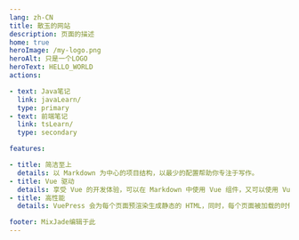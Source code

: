 ```yaml
---
lang: zh-CN
title: 散玉的网站
description: 页面的描述
home: true
heroImage: /my-logo.png
heroAlt: 只是一个LOGO
heroText: HELLO_WORLD
actions:

- text: Java笔记
  link: javaLearn/
  type: primary
- text: 前端笔记
  link: tsLearn/
  type: secondary

features:

- title: 简洁至上
  details: 以 Markdown 为中心的项目结构，以最少的配置帮助你专注于写作。
- title: Vue 驱动
  details: 享受 Vue 的开发体验，可以在 Markdown 中使用 Vue 组件，又可以使用 Vue 来开发自定义主题。
- title: 高性能
  details: VuePress 会为每个页面预渲染生成静态的 HTML，同时，每个页面被加载的时候，将作为 SPA 运行。

footer: MixJade编辑于此
---
```

